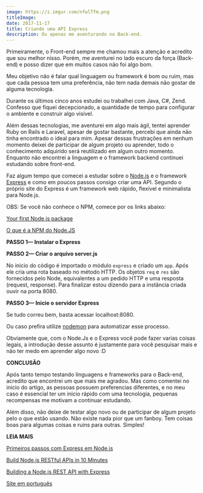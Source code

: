 ```yaml
---
image: https://i.imgur.com/nfwlTfm.png
titleImage: 
date: 2017-11-17
title: Criando uma API Express
description: Ou apenas me aventurando no Back-end.
---
```


Primeiramente, o Front-end sempre me chamou mais a atenção e acredito que sou
melhor nisso. Porém, me aventurei no lado escuro da força (Back-end) e posso
dizer que em muitos casos não foi algo bom.

Meu objetivo não é falar qual linguagem ou framework é bom ou ruim, mas que cada
pessoa tem uma preferência, não tem nada demais não gostar de alguma tecnologia.


Durante os últimos cinco anos estudei ou trabalhei com Java, C#, Zend. Confesso
que fiquei decepcionado, a quantidade de tempo para configurar o ambiente e
construir algo visível. 

Além dessas tecnologias, me aventurei em algo mais ágil, tentei aprender Ruby on
Rails e Laravel, apesar de gostar bastante, percebi que ainda não tinha
encontrado o ideal para mim. Apesar dessas frustrações em nenhum momento deixei
de participar de algum projeto ou aprender, todo o conhecimento adquirido será
reutilizado em algum outro momento. Enquanto não encontrei a linguagem e o
framework backend continuei estudando sobre front-end.

Faz algum tempo que comecei a estudar sobre o [Node.js](https://nodebr.com/) e o
framework [Express](https://expressjs.com/) e como em poucos passos consigo
criar uma API. Segundo o próprio site do Express é um framework web rápido,
flexível e minimalista para Node.js.

OBS: Se você não conhece o NPM, comece por os links abaixo:

[Your first Node.js
package](https://nodesource.com/blog/your-first-nodejs-package/)

[O que é a NPM do Node.JS](https://nodebr.com/o-que-e-a-npm-do-nodejs/)

**PASSO 1— Instalar o Express**

<script src="https://gist.github.com/TailoMateus/858d0a56f79f2c1b64cf10d2bc5be36e.js"></script>

**PASSO 2— Criar o arquivo server.js**

No inicio do código é importado o módulo `express` e criado um `app`. Após ele
cria uma rota baseado no método HTTP. Os objetos `req` e `res` são fornecidos
pelo Node, equivalentes a um pedido HTTP e uma resposta (request, response).
Para finalizar estou dizendo para a instância criada ouvir na porta 8080.

<script src="https://gist.github.com/TailoMateus/b044d31c4df4a1084d1466d095b728ba.js"></script>

**PASSO 3— Inicie o servidor Express**

Se tudo correu bem, basta acessar localhost:8080.

<script src="https://gist.github.com/TailoMateus/048c6e714bf9bf6dd367c4fc48704453.js"></script>

Ou caso prefira utilize [nodemon](https://github.com/remy/nodemon) para
automatizar esse processo.

Obviamente que, com o Node.Js e o Express você pode fazer varias coisas legais,
a introdução desse assunto é justamente para você pesquisar mais e não ter medo
em aprender algo novo :D

**CONCLUSÃO**

Após tanto tempo testando linguagens e frameworks para o Back-end, acredito que
encontrei um que mais me agradou. Mas como comentei no inicio do artigo, as
pessoas possuem preferencias diferentes, e no meu caso é essencial ter um inicio
rápido com uma tecnologia, pequenas recompensas me motivam a continuar
estudando.

Além disso, não deixe de testar algo novo ou de participar de algum projeto pelo
o que estão usando. Não existe nada pior que um fanboy. Tem coisas boas para
algumas coisas e ruins para outras. Simples!

**LEIA MAIS**

[Primeiros passos com Express em
Node.js](https://nodebr.com/primeiros-passos-com-express-em-node-js/)

[Build Node.js RESTful APIs in 10
Minutes](https://www.codementor.io/olatundegaruba/nodejs-restful-apis-in-10-minutes-q0sgsfhbd)

[Building a Node.js REST API with
Express](https://medium.com/@jeffandersen/building-a-node-js-rest-api-with-express-46b0901f29b6)

[Site em português](https://expressjs.com/pt-br/)

<br> 
